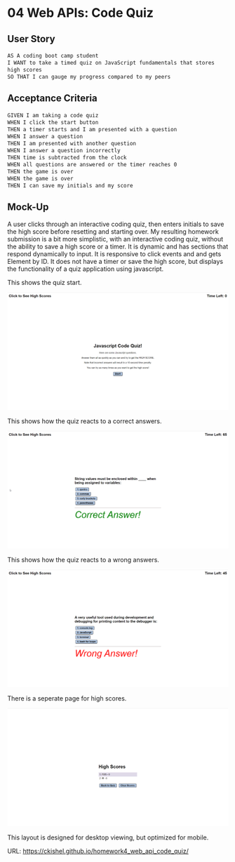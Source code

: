 # 04 Web APIs: Code Quiz

## User Story

```
AS A coding boot camp student
I WANT to take a timed quiz on JavaScript fundamentals that stores high scores
SO THAT I can gauge my progress compared to my peers
```

## Acceptance Criteria

```
GIVEN I am taking a code quiz
WHEN I click the start button
THEN a timer starts and I am presented with a question
WHEN I answer a question
THEN I am presented with another question
WHEN I answer a question incorrectly
THEN time is subtracted from the clock
WHEN all questions are answered or the timer reaches 0
THEN the game is over
WHEN the game is over
THEN I can save my initials and my score
```

## Mock-Up

A user clicks through an interactive coding quiz, then enters initials to save the high score before resetting and starting over. My resulting homework submission is a bit more simplistic, with an interactive coding quiz, without the ability to save a high score or a timer. It is dynamic and has sections that respond dynamically to input. It is responsive to click events and and gets Element by ID. It does not have a timer or save the high score, but displays the functionality of a quiz application using javascript.

This shows the quiz start.

![screenshot](./assets/quiz-start.png)

This shows how the quiz reacts to a correct answers.

![screenshot](./assets/correct-answer.png)

This shows how the quiz reacts to a wrong answers.

![screenshot](./assets/wrong-answer.png)

There is a seperate page for high scores.

![screenshot](./assets/high-scores.png)

This layout is designed for desktop viewing, but optimized for mobile. 

URL: https://ckishel.github.io/homework4_web_api_code_quiz/